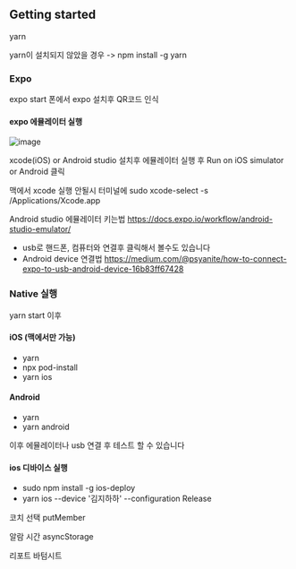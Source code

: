 ## Getting started

yarn

yarn이 설치되지 않았을 경우 -> npm install -g yarn

### Expo

expo start
폰에서 expo 설치후 QR코드 인식

#### expo 에뮬레이터 실행

![image](https://user-images.githubusercontent.com/73378472/128910402-63a7e85f-1d51-40a3-8761-fcc08bef55c5.png)

xcode(iOS) or Android studio 설치후 에뮬레이터 실행 후 Run on iOS simulator or Android 클릭

맥에서 xcode 실행 안될시
터미널에 sudo xcode-select -s /Applications/Xcode.app

Android studio 에뮬레이터 키는법
https://docs.expo.io/workflow/android-studio-emulator/

- usb로 핸드폰, 컴퓨터와 연결후 클릭해서 볼수도 있습니다
- Android device 연결법
  https://medium.com/@psyanite/how-to-connect-expo-to-usb-android-device-16b83ff67428

### Native 실행

yarn start 이후

#### iOS (맥에서만 가능)

- yarn
- npx pod-install
- yarn ios

#### Android

- yarn
- yarn android

이후 에뮬레이터나 usb 연결 후 테스트 할 수 있습니다

#### ios 디바이스 실행

- sudo npm install -g ios-deploy
- yarn ios --device '김지하하' --configuration Release

코치 선택 putMember

알람 시간 asyncStorage

리포트 바텀시트
